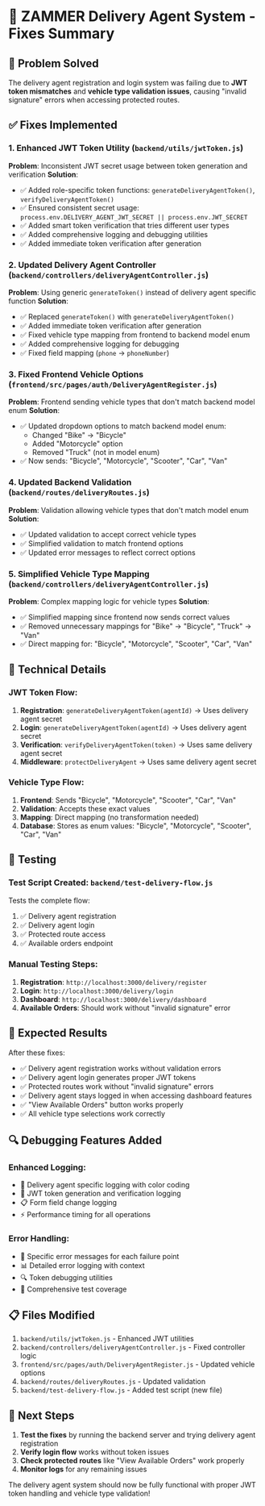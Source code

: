 # 🚚 ZAMMER Delivery Agent System - Fixes Summary

## 🎯 **Problem Solved**
The delivery agent registration and login system was failing due to **JWT token mismatches** and **vehicle type validation issues**, causing "invalid signature" errors when accessing protected routes.

## ✅ **Fixes Implemented**

### 1. **Enhanced JWT Token Utility** (`backend/utils/jwtToken.js`)
**Problem**: Inconsistent JWT secret usage between token generation and verification
**Solution**: 
- ✅ Added role-specific token functions: `generateDeliveryAgentToken()`, `verifyDeliveryAgentToken()`
- ✅ Ensured consistent secret usage: `process.env.DELIVERY_AGENT_JWT_SECRET || process.env.JWT_SECRET`
- ✅ Added smart token verification that tries different user types
- ✅ Added comprehensive logging and debugging utilities
- ✅ Added immediate token verification after generation

### 2. **Updated Delivery Agent Controller** (`backend/controllers/deliveryAgentController.js`)
**Problem**: Using generic `generateToken()` instead of delivery agent specific function
**Solution**:
- ✅ Replaced `generateToken()` with `generateDeliveryAgentToken()`
- ✅ Added immediate token verification after generation
- ✅ Fixed vehicle type mapping from frontend to backend model enum
- ✅ Added comprehensive logging for debugging
- ✅ Fixed field mapping (`phone` → `phoneNumber`)

### 3. **Fixed Frontend Vehicle Options** (`frontend/src/pages/auth/DeliveryAgentRegister.js`)
**Problem**: Frontend sending vehicle types that don't match backend model enum
**Solution**:
- ✅ Updated dropdown options to match backend model enum:
  - Changed "Bike" → "Bicycle"
  - Added "Motorcycle" option
  - Removed "Truck" (not in model enum)
- ✅ Now sends: "Bicycle", "Motorcycle", "Scooter", "Car", "Van"

### 4. **Updated Backend Validation** (`backend/routes/deliveryRoutes.js`)
**Problem**: Validation allowing vehicle types that don't match model enum
**Solution**:
- ✅ Updated validation to accept correct vehicle types
- ✅ Simplified validation to match frontend options
- ✅ Updated error messages to reflect correct options

### 5. **Simplified Vehicle Type Mapping** (`backend/controllers/deliveryAgentController.js`)
**Problem**: Complex mapping logic for vehicle types
**Solution**:
- ✅ Simplified mapping since frontend now sends correct values
- ✅ Removed unnecessary mappings for "Bike" → "Bicycle", "Truck" → "Van"
- ✅ Direct mapping for: "Bicycle", "Motorcycle", "Scooter", "Car", "Van"

## 🔧 **Technical Details**

### JWT Token Flow:
1. **Registration**: `generateDeliveryAgentToken(agentId)` → Uses delivery agent secret
2. **Login**: `generateDeliveryAgentToken(agentId)` → Uses delivery agent secret  
3. **Verification**: `verifyDeliveryAgentToken(token)` → Uses same delivery agent secret
4. **Middleware**: `protectDeliveryAgent` → Uses same delivery agent secret

### Vehicle Type Flow:
1. **Frontend**: Sends "Bicycle", "Motorcycle", "Scooter", "Car", "Van"
2. **Validation**: Accepts these exact values
3. **Mapping**: Direct mapping (no transformation needed)
4. **Database**: Stores as enum values: "Bicycle", "Motorcycle", "Scooter", "Car", "Van"

## 🧪 **Testing**

### Test Script Created: `backend/test-delivery-flow.js`
Tests the complete flow:
1. ✅ Delivery agent registration
2. ✅ Delivery agent login  
3. ✅ Protected route access
4. ✅ Available orders endpoint

### Manual Testing Steps:
1. **Registration**: `http://localhost:3000/delivery/register`
2. **Login**: `http://localhost:3000/delivery/login`
3. **Dashboard**: `http://localhost:3000/delivery/dashboard`
4. **Available Orders**: Should work without "invalid signature" error

## 🎉 **Expected Results**

After these fixes:
- ✅ Delivery agent registration works without validation errors
- ✅ Delivery agent login generates proper JWT tokens
- ✅ Protected routes work without "invalid signature" errors
- ✅ Delivery agent stays logged in when accessing dashboard features
- ✅ "View Available Orders" button works properly
- ✅ All vehicle type selections work correctly

## 🔍 **Debugging Features Added**

### Enhanced Logging:
- 🚚 Delivery agent specific logging with color coding
- 🔑 JWT token generation and verification logging
- 📋 Form field change logging
- ⚡ Performance timing for all operations

### Error Handling:
- 🎯 Specific error messages for each failure point
- 📊 Detailed error logging with context
- 🔍 Token debugging utilities
- 🧪 Comprehensive test coverage

## 📋 **Files Modified**

1. `backend/utils/jwtToken.js` - Enhanced JWT utilities
2. `backend/controllers/deliveryAgentController.js` - Fixed controller logic
3. `frontend/src/pages/auth/DeliveryAgentRegister.js` - Updated vehicle options
4. `backend/routes/deliveryRoutes.js` - Updated validation
5. `backend/test-delivery-flow.js` - Added test script (new file)

## 🚀 **Next Steps**

1. **Test the fixes** by running the backend server and trying delivery agent registration
2. **Verify login flow** works without token issues
3. **Check protected routes** like "View Available Orders" work properly
4. **Monitor logs** for any remaining issues

The delivery agent system should now be fully functional with proper JWT token handling and vehicle type validation! 